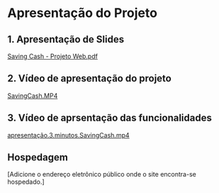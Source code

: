 # Apresentação do Projeto

## 1. Apresentação de Slides
[Saving Cash - Projeto Web.pdf](https://github.com/user-attachments/files/15934462/Saving.Cash.-.Projeto.Web.pdf)


## 2. Vídeo de apresentação do projeto

[SavingCash.MP4]()

## 3. Vídeo de aprsentação das funcionalidades
[apresentação.3.minutos.SavingCash.mp4](https://github.com/ICEI-PUC-Minas-PMV-ADS/pmv-ads-2024-1-e1-proj-web-t1-pmv-ads-2024-1-e1-projequilfinanc/assets/102324807/02c04828-45a6-4129-8879-1086abc47aec)
## Hospedagem

[Adicione o endereço eletrônico público onde o site encontra-se hospedado.]
